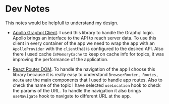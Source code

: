 # Dev Notes
This notes would be helpfull to understand my design.

- [Apollo Graphql Client](https://www.apollographql.com/docs/react).
I used this library to handle the Graphql logic. Apollo brings an interface to the API to reach server data.
To use this client in every container of the app we need to wrap the app with an `ApolloProvider` with the `client`that is configured to the desired API.
Also there I used cache `InMemoryCache` to keep on cache info for topics, it was improving the performance of the application.

- [React Router DOM](https://www.npmjs.com/package/react-router-dom).
To handle the navigation of the app I choose this library because it is really easy to understand `BrowserRouter, Routes, Route` are the main components that I used to handle app routes.
Also to check the name of the topic I have selected `useLocation` hook to check the params of the URL.
To handle the navigation it also brings `useNavigate` hook to navigate to different URL at the app.

